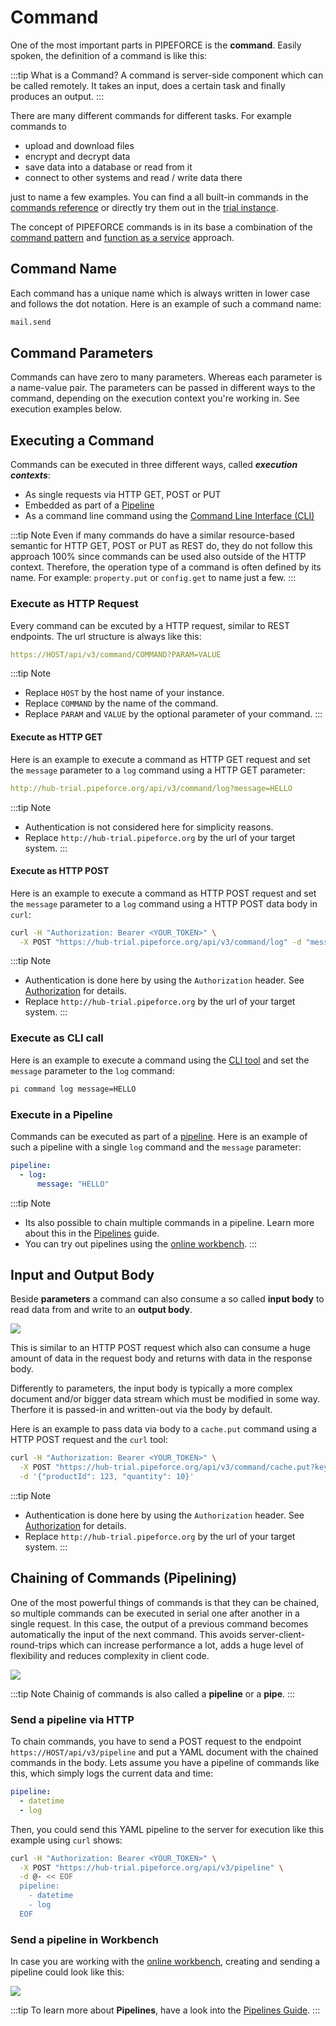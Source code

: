 # Command

One of the most important parts in PIPEFORCE is the **command**. Easily spoken, the definition of a command is like this:

:::tip What is a Command?
 A command is server-side component which can be called remotely. It takes an input, does a certain task and finally produces an output.
:::

There are many different commands for different tasks. For example commands to 
- upload and download files
- encrypt and decrypt data 
- save data into a database or read from it 
- connect to other systems and read / write data there

just to name a few examples. You can find a all built-in commands in the [commands reference](../api/commands) or directly try them out in the [trial instance](https://trial.pipeforce.org/#/commands).

The concept of PIPEFORCE commands is in its base a combination of the [command pattern](https://en.wikipedia.org/wiki/Command_pattern) and [function as a service](https://en.wikipedia.org/wiki/Function_as_a_service) approach. 

## Command Name
Each command has a unique name which is always written in lower case and follows the dot notation. Here is an example of such a command name:

```bash
mail.send
```

## Command Parameters
Commands can have zero to many parameters. Whereas each parameter is a name-value pair. The parameters can be passed in different ways to the command, depending on the execution context you're working in. See execution examples below.

## Executing a Command

Commands can be executed in three different ways, called ***execution contexts***:

- As single requests via HTTP GET, POST or PUT
- Embedded as part of a [Pipeline](../guides/pipeline)
- As a command line command using the [Command Line Interface (CLI)](../guids/../api/cli.md)

:::tip Note
Even if many commands do have a similar resource-based semantic for HTTP GET, POST or PUT as REST do, they do not follow this approach 100% since commands can be used also outside of the HTTP context. Therefore, the operation type of a command is often defined by its name. For example: `property.put` or `config.get` to name just a few.
:::

### Execute as HTTP Request
Every command can be excuted by a HTTP request, similar to REST endpoints. The url structure is always like this:

```yaml
https://HOST/api/v3/command/COMMAND?PARAM=VALUE
```
:::tip Note
- Replace ``HOST`` by the host name of your instance.
- Replace ``COMMAND`` by the name of the command.
- Replace ``PARAM`` and ``VALUE`` by the optional parameter of your command.
:::

#### Execute as HTTP GET
Here is an example to execute a command as HTTP GET request and set the `message` parameter to a `log` command using a HTTP GET parameter:

```yaml
http://hub-trial.pipeforce.org/api/v3/command/log?message=HELLO
```
:::tip Note
- Authentication is not considered here for simplicity reasons.
- Replace ``http://hub-trial.pipeforce.org`` by the url of your target system.
:::

#### Execute as HTTP POST
Here is an example to execute a command as HTTP POST request and set the `message` parameter to a `log` command using a HTTP POST data body in `curl`:

```bash
curl -H "Authorization: Bearer <YOUR_TOKEN>" \
  -X POST "https://hub-trial.pipeforce.org/api/v3/command/log" -d "message=HELLO"
```

:::tip Note
- Authentication is done here by using the `Authorization` header. See [Authorization](../guides/auth.md) for details.
- Replace ``http://hub-trial.pipeforce.org`` by the url of your target system.
:::

### Execute as CLI call
Here is an example to execute a command using the [CLI tool](../guides/../api/cli.md) and set the `message` parameter to the `log` command:

```bash
pi command log message=HELLO
```
### Execute in a Pipeline
Commands can be executed as part of a [pipeline](../guides/pipeline). Here is an example of such a pipeline with a single `log` command and the `message` parameter:

```yaml
pipeline:
  - log:
      message: "HELLO"
```

:::tip Note
 - Its also possible to chain multiple commands in a pipeline. Learn more about this in the [Pipelines](../guides/02_pipeline.md) guide.
 - You can try out pipelines using the [online workbench](https://trial.pipeforce.org/#/propertyeditor). 
:::

## Input and Output Body

Beside **parameters** a command can also consume a so called **input body** to read data from and write to an **output body**.

![](../img/command.png)

This is similar to an HTTP POST request which also can consume a huge amount of data in the request body and returns with data in the response body.

Differently to parameters, the input body is typically a more complex document and/or bigger data stream which must be modified in some way. Therfore it is passed-in and written-out via the body by default. 

Here is an example to pass data via body to a `cache.put` command using a HTTP POST request and the `curl` tool:

```bash
curl -H "Authorization: Bearer <YOUR_TOKEN>" \
  -X POST "https://hub-trial.pipeforce.org/api/v3/command/cache.put?key=someKey" \
  -d '{"productId": 123, "quantity": 10}'
```

:::tip Note
- Authentication is done here by using the `Authorization` header. See [Authorization](../guides/authentication.md) for details.
- Replace ``http://hub-trial.pipeforce.org`` by the url of your target system.
:::

## Chaining of Commands (Pipelining)

One of the most powerful things of commands is that they can be chained, so multiple commands can be executed in serial one after another in a single request. In this case, the output of a previous command becomes automatically the input of the next command.
This avoids server-client-round-trips which can increase performance a lot, adds a huge level of flexibility and reduces complexity in client code.

![](../img/chaining.png)

:::tip Note
  Chainig of commands is also called a **pipeline** or a **pipe**. 
:::

### Send a pipeline via HTTP

To chain commands, you have to send a POST request to the endpoint ``https://HOST/api/v3/pipeline`` and put a YAML document with the chained commands in the body. Lets assume you have a pipeline of commands like this, which simply logs the current data and time:

```yaml
pipeline:
  - datetime
  - log
```

Then, you could send this YAML pipeline to the server for execution like this example using ``curl`` shows:

```bash
curl -H "Authorization: Bearer <YOUR_TOKEN>" \
  -X POST "https://hub-trial.pipeforce.org/api/v3/pipeline" \
  -d @- << EOF
  pipeline:
    - datetime
    - log
  EOF
```

### Send a pipeline in Workbench

In case you are working with the [online workbench](https://trial.pipeforce.org/#/propertyeditor), creating and sending a pipeline could look like this:

![](../img/online-workbench.png)

:::tip
  To learn more about **Pipelines**, have a look into the  [Pipelines Guide](../guides/pipeline).
:::
